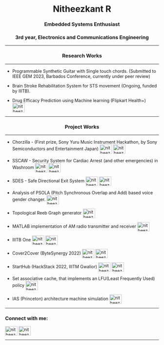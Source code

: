 <h1 align="center">Nitheezkant R</h1>
<h3 align="center">Embedded Systems Enthusiast</h3>
<h3 align="center">3rd year, Electronics and Communications Engineering</h3>
<hr>
<h3 align="center">Research Works</h3>
<hr>


- Programmable Synthetic Guitar with Single touch chords. (Submitted to IEEE GEM 2023, Barbados Conference, currently under peer review)

- Brain Stroke Rehabilitation System for STS movement (Ongoing, funded by IIITB).

- Drug Efficacy Prediction using Machine learning (Flipkart Health+)
<a href="https://github.com/nitheezkant/Drug_Quality_Control" target="blank"><img align="center" src="https://raw.githubusercontent.com/rahuldkjain/github-profile-readme-generator/master/src/images/icons/Social/github.svg" alt="nitheezkant" height="30" width="40" /></a>

<hr>
<h3 align="center">Project Works</h3>
<hr>

- Chorzilla - (First prize, Sony Yuru Music Instrument Hackathon, by Sony Semiconductors and Entertainment Japan)
<a href="https://youtu.be/qIWWmR8tcU0" target="blank"><img align="center" src="https://raw.githubusercontent.com/rahuldkjain/github-profile-readme-generator/master/src/images/icons/Social/youtube.svg" alt="nitheezkant" height="30" width="40" /></a>
<a href="https://github.com/nitheezkant/Chordzilla" target="blank"><img align="center" src="https://raw.githubusercontent.com/rahuldkjain/github-profile-readme-generator/master/src/images/icons/Social/github.svg" alt="nitheezkant" height="30" width="40" /></a>

- SSCAW - Security System for Cardiac Arrest (and other emergencies) in Washroom
<a href="https://youtu.be/c3e4a_MYbZ8" target="blank"><img align="center" src="https://raw.githubusercontent.com/rahuldkjain/github-profile-readme-generator/master/src/images/icons/Social/youtube.svg" alt="nitheezkant" height="30" width="40" /></a>
<a href="https://github.com/nitheezkant/SSCAW" target="blank"><img align="center" src="https://raw.githubusercontent.com/rahuldkjain/github-profile-readme-generator/master/src/images/icons/Social/github.svg" alt="nitheezkant" height="30" width="40" /></a>

- SDES - Safe Directional Exit System 
<a href="https://youtu.be/iwpVySAyHE4" target="blank"><img align="center" src="https://raw.githubusercontent.com/rahuldkjain/github-profile-readme-generator/master/src/images/icons/Social/youtube.svg" alt="nitheezkant" height="30" width="40" /></a>
<a href="https://github.com/nitheezkant/SDES_Unit_Testing" target="blank"><img align="center" src="https://raw.githubusercontent.com/rahuldkjain/github-profile-readme-generator/master/src/images/icons/Social/github.svg" alt="nitheezkant" height="30" width="40" /></a>

- Analysis of PSOLA (Pitch Synchronous Overlap and Add) based voice gender changer.
<a href="https://github.com/nitheezkant/Voice_Gender_Changer" target="blank"><img align="center" src="https://raw.githubusercontent.com/rahuldkjain/github-profile-readme-generator/master/src/images/icons/Social/github.svg" alt="nitheezkant" height="30" width="40" /></a>
- Topological Reeb Graph generator
<a href="https://github.com/nitheezkant/ReebGraph.git" target="blank"><img align="center" src="https://raw.githubusercontent.com/rahuldkjain/github-profile-readme-generator/master/src/images/icons/Social/github.svg" alt="nitheezkant" height="30" width="40" /></a>

- MATLAB implementation of AM radio transmitter and receiver
<a href="https://github.com/nitheezkant/AM_Radio.git" target="blank"><img align="center" src="https://raw.githubusercontent.com/rahuldkjain/github-profile-readme-generator/master/src/images/icons/Social/github.svg" alt="nitheezkant" height="30" width="40" /></a>

- IIITB One  <a href="https://youtu.be/yLyamBgmdCw" target="blank"><img align="center" src="https://raw.githubusercontent.com/rahuldkjain/github-profile-readme-generator/master/src/images/icons/Social/youtube.svg" alt="nitheezkant" height="30" width="40" /></a>
<a href="https://github.com/nitheezkant/iiitbONE" target="blank"><img align="center" src="https://raw.githubusercontent.com/rahuldkjain/github-profile-readme-generator/master/src/images/icons/Social/github.svg" alt="nitheezkant" height="30" width="40" /></a>

- Cover2Cover (ByteSynergy 2022)
<a href="https://youtu.be/rZKCWEnnmmQ" target="blank"><img align="center" src="https://raw.githubusercontent.com/rahuldkjain/github-profile-readme-generator/master/src/images/icons/Social/youtube.svg" alt="nitheezkant" height="30" width="40" /></a>
<a href="https://github.com/hackunamatata111/Cover2Cover" target="blank"><img align="center" src="https://raw.githubusercontent.com/rahuldkjain/github-profile-readme-generator/master/src/images/icons/Social/github.svg" alt="nitheezkant" height="30" width="40" /></a>

- StartHub (HackStack 2022, IIITM Gwalior)
<a href="https://youtu.be/KnKsXnzCP7Q" target="blank"><img align="center" src="https://raw.githubusercontent.com/rahuldkjain/github-profile-readme-generator/master/src/images/icons/Social/youtube.svg" alt="nitheezkant" height="30" width="40" /></a>
<a href="https://github.com/hackunamatata2-0/StartHub" target="blank"><img align="center" src="https://raw.githubusercontent.com/rahuldkjain/github-profile-readme-generator/master/src/images/icons/Social/github.svg" alt="nitheezkant" height="30" width="40" /></a>
- Set associative cache, that implements an LFU(Least Frequently Used) policy
<a href="https://github.com/nitheezkant/Processor_Cache.git" target="blank"><img align="center" src="https://raw.githubusercontent.com/rahuldkjain/github-profile-readme-generator/master/src/images/icons/Social/github.svg" alt="nitheezkant" height="30" width="40" /></a>
- IAS (Princeton) architecture machine simulation
<a href="https://github.com/nitheezkant/IAS-Architecture-Demo.git" target="blank"><img align="center" src="https://raw.githubusercontent.com/rahuldkjain/github-profile-readme-generator/master/src/images/icons/Social/github.svg" alt="nitheezkant" height="30" width="40" /></a>

<hr>

<h3 align="left">Connect with me:</h3>
<p align="left">
<a href="https://instagram.com/nitheezkant" target="blank"><img align="center" src="https://raw.githubusercontent.com/rahuldkjain/github-profile-readme-generator/master/src/images/icons/Social/instagram.svg" alt="nitheezkant" height="30" width="40" /></a>
<a href="https://www.youtube.com/channel/UCAGpbySsOFNQ_NDxYUT3CPA" target="blank"><img align="center" src="https://raw.githubusercontent.com/rahuldkjain/github-profile-readme-generator/master/src/images/icons/Social/youtube.svg" alt="nitheezkant" height="30" width="40" /></a>
</p>
<hr>
